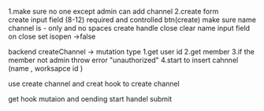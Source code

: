 1.make sure no one except admin can add channel
2.create form  
 create input field (8-12) required and controlled
btn(create)
make sure name channel is - only and no spaces
create handle close
clear name input field on close
set isopen ->false

backend
createChannel -> mutation type
1.get user id
2.get member
3.if the member not admin throw error "unauthorized"
4.start to insert cahnnel (name , worksapce id )

use create channel
and creat hook to create channel

get hook mutaion and oending
start handel submit
